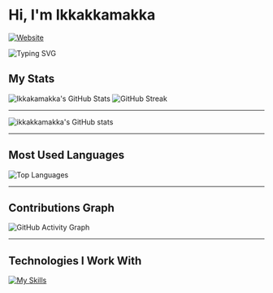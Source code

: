 # Hi, I'm Ikkakkamakka

[![Website](https://img.shields.io/badge/Website-blue?style=flat-square&logo=google-chrome)](www.erictessers.com)

![Typing SVG](https://readme-typing-svg.herokuapp.com?color=F7CACA&lines=Welcome+to+my+GitHub+profile!;I'm+a+passionate+developer!)

## My Stats

![Ikkakamakka's GitHub Stats](https://github-readme-stats.vercel.app/api?username=ikkakkamakka&show_icons=true&theme=ambient_gradient&count_private=true)
![GitHub Streak](https://github-readme-streak-stats.herokuapp.com/?user=ikkakkamakka&theme=dark)

---

![ikkakkamakka's GitHub stats](https://github-readme-stats.vercel.app/api?username=ikkakkamakka&show=reviews,discussions_started,discussions_answered,prs_merged,prs_merged_percentage)

---

## Most Used Languages
![Top Languages](https://github-readme-stats.vercel.app/api/top-langs/?username=ikkakkamakka&langs_count=10&layout=compact&theme=dark)

---

## Contributions Graph
![GitHub Activity Graph](https://github-readme-activity-graph.vercel.app/graph?username=ikkakkamakka&theme=react-dark)

---

## Technologies I Work With

[![My Skills](https://skillicons.dev/icons?i=javascript,typescript,html,css,react,nodejs,vue,mysql,mongodb,aws,git,docker,python&theme=dark)](https://skillicons.dev)
